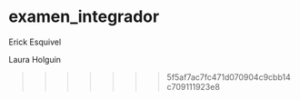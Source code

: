 # examen_integrador
Erick Esquivel


Laura Holguin
>>>>>>> 5f5af7ac7fc471d070904c9cbb14c709111923e8
